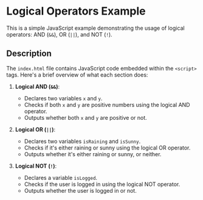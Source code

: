 # Logical Operators Example

This is a simple JavaScript example demonstrating the usage of logical operators: AND (`&&`), OR (`||`), and NOT (`!`).

## Description

The `index.html` file contains JavaScript code embedded within the `<script>` tags. Here's a brief overview of what each section does:

1. **Logical AND (`&&`)**:
   - Declares two variables `x` and `y`.
   - Checks if both `x` and `y` are positive numbers using the logical AND operator.
   - Outputs whether both `x` and `y` are positive or not.

2. **Logical OR (`||`)**:
   - Declares two variables `isRaining` and `isSunny`.
   - Checks if it's either raining or sunny using the logical OR operator.
   - Outputs whether it's either raining or sunny, or neither.

3. **Logical NOT (`!`)**:
   - Declares a variable `isLogged`.
   - Checks if the user is logged in using the logical NOT operator.
   - Outputs whether the user is logged in or not.
